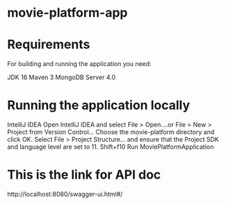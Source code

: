 # movie-platform-app

# Requirements
For building and running the application you need:

JDK 16
Maven 3
MongoDB Server 4.0

# Running the application locally
IntelliJ IDEA
Open IntelliJ IDEA and select File > Open....or File > New > Project from Version Control...
Choose the movie-platform directory and click OK.
Select File > Project Structure... and ensure that the Project SDK and language level are set to 11.
Shift+f10 Run MoviePlatformApplication

# This is the link for API doc
http://localhost:8080/swagger-ui.html#/ 
